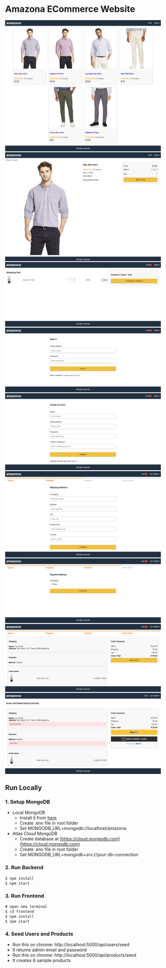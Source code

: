 # Amazona ECommerce Website
![amazona](template/images/localhost.png)
![product](template/images/product.png)
![cart](template/images/cart.png)
![signin](template/images/signin.png)
![register](template/images/register.png)
![shipping](template/images/shipping.png)
![payment](template/images/payment.png)
![placeorder](template/images/placeorder.png)
![order](template/images/order.png)

## Run Locally

### 1. Setup MongoDB

- Local MongoDB
  - Install it from [here](https://www.mongodb.com/try/download/community)
  - Create .env file in root folder
  - Set MONGODB_URL=mongodb://localhost/amazona  
- Atlas Cloud MongoDB
  - Create database at [https://cloud.mongodb.com](https://cloud.mongodb.com)
  - Create .env file in root folder
  - Set MONGODB_URL=mongodb+srv://your-db-connection

### 2. Run Backend

```
$ npm install
$ npm start
```

### 3. Run Frontend

```
# open new terminal
$ cd frontend
$ npm install
$ npm start
```

### 4. Seed Users and Products

- Run this on chrome: http://localhost:5000/api/users/seed
- It returns admin email and password
- Run this on chrome: http://localhost:5000/api/products/seed
- It creates 6 sample products